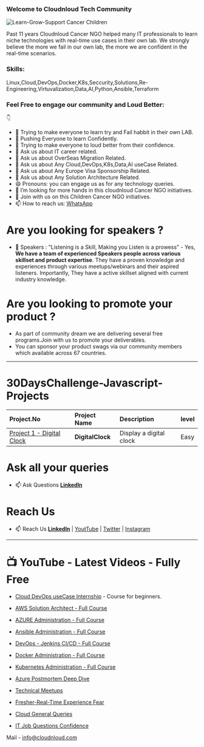 ### Welcome to Cloudnloud Tech Community


![Learn-Grow-Support Cancer Children](https://github.com/cloudnloud/meetup/blob/main/cnl.png)

Past 11 years Cloudnloud Cancer NGO helped many IT professionals to learn niche technologies with real-time use cases in their own lab. We strongly believe the more we fail in our own lab, the more we are confident in the real-time scenarios.

### Skills: 

Linux,Cloud,DevOps,Docker,K8s,Seccurity,Solutions,Re-Engineering,Virtuvalization,Data,AI,Python,Ansible,Terraform

### Feel Free to engage our community and Loud Better:
👇
- 🔭 Trying to make everyone to learn try and Fail habbit in their own LAB. 
- 💪 Pushing Everyone to learn Confidently. 
- 👯 Trying to make everyone to loud better from their confidence. 
- 💬 Ask us about IT career related.
- 💬 Ask us about OverSeas Migration Related.
- 💬 Ask us about Any Cloud,DevOps,K8s,Data,AI useCase Related.
- 💬 Ask us about Any Europe Visa Sponsorship Related.
- 💬 Ask us about Any Solution Architecture Related.
- 😄 Pronouns: you can engage us as for any technology queries.
- 🙏 I’m looking for more hands in this cloudnloud Cancer NGO initiatives.
- 🙏 Join with us on this Children Cancer NGO initiatives.
- 📫 How to reach us: [WhatsApp](https://wa.me/message/2EM3VEAMEMVHP1)


# Are you looking for speakers ?

- 🔭 Speakers : "Listening is a Skill, Making you Listen is a prowess"  - Yes, **We have a team of experienced Speakers people across various skillset and product expertise**. They have a proven knowledge and experiences through various meetups/webinars and their aspired listeners. Importantly, They have a active skillset aligned with current industry knowledge.

 
# Are you looking to promote your product ?

- As part of community dream we are delivering several free programs.Join with us to promote your deliverables.
- You can sponsor your product swags via our community members which available across 67 countries.


--- 
# 30DaysChallenge-Javascript-Projects

Project.No | Project Name | Description | level
:------|:------|:------|:------|
[Project 1 - Digital Clock](/30dayschallenge-Javascript-Projects/Project1-DigitalClock) | **DigitalClock** | Display a digital clock | Easy


# Ask all your queries

- :mailbox: Ask Questions **[LinkedIn](https://www.linkedin.com/groups/9124202/)**


# Reach Us

- :mailbox: Reach Us **[LinkedIn](https://www.linkedin.com/company/80359681/)** | [YoutTube](https://www.youtube.com/c/CloudnLoud?sub_confirmation=1) | [Twitter](https://twitter.com/cloudnloud) | [Instagram](https://www.instagram.com/cloudnloud/)


--- 
# :tv: YouTube - Latest Videos - Fully Free

- [Cloud DevOps useCase Internship](https://www.youtube.com/playlist?list=PLh_VNk4-EHTMr69lm4Jxbl-9Vz5zc1Apl) - Course for beginners.
- [AWS Solution Architect - Full Course](https://www.youtube.com/watch?v=kdqaP1PWPQI&list=PLh_VNk4-EHTNuNVfq9D8WoA2YQBvgV1Jt)
- [AZURE Administration - Full Course](https://www.youtube.com/watch?v=3WW95LThR0k&list=PLh_VNk4-EHTPgpEEUkj4G7gXqV47yIz7r)
- [Ansible Administration - Full Course](https://www.youtube.com/watch?v=LhKucikHpVs&list=PLh_VNk4-EHTNbb18pkpZy_fnG2Dn0n6QR)
- [DevOps - Jenkins CI/CD - Full Course](https://www.youtube.com/watch?v=rN6f8pyrOI8&list=PLh_VNk4-EHTN732T-CfM-7lG3fNpK__79)
- [Docker Administration - Full Course](https://www.youtube.com/watch?v=ixtJg7EGlWw&list=PLh_VNk4-EHTP5rDgNYAWgg1vvcPG8eoIV)
- [Kubernetes Administration - Full Course](https://www.youtube.com/watch?v=lv6AZCBbQ9Y&list=PLh_VNk4-EHTMhIR-NIgI4tCEHdO9U-A8F)



- [Azure Postmortem Deep Dive](https://www.youtube.com/watch?v=FFYicqW6Qto&list=PLh_VNk4-EHTNDrb2AWVvH0M1XRl0usKRc)
- [Technical Meetups](https://www.youtube.com/watch?v=cfaJY5P4sME&list=PLh_VNk4-EHTM9S6AcnQQfPno1G06HU0hC)
- [Fresher-Real-Time Experience Fear](https://www.youtube.com/watch?v=pLgckrrPY08&list=PLh_VNk4-EHTOWg4VL7_v_Ql7DsNW0DGtn)
- [Cloud General Queries](https://www.youtube.com/watch?v=uIMKuwMP5Uc&list=PLh_VNk4-EHTMj1jcedUnuDNT2Xz-rJ1sy)
- [IT Job Questions Confidence](https://www.youtube.com/playlist?list=PLh_VNk4-EHTOWg4VL7_v_Ql7DsNW0DGtn)

 
  

Mail - info@cloudnloud.com


